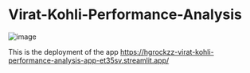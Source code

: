 # Virat-Kohli-Performance-Analysis

![image](https://user-images.githubusercontent.com/87670425/233832374-a20e32be-fc67-4242-b6ee-c41d7292335d.png)

This is the deployment of the app 
https://hgrockzz-virat-kohli-performance-analysis-app-et35sv.streamlit.app/
